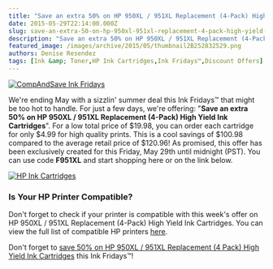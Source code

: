 ```yaml
---
title: "Save an extra 50% on HP 950XL / 951XL Replacement (4-Pack) High Yield Ink Cartridges - Ink Fridays™"
date: 2015-05-29T22:14:00.000Z
slug: save-an-extra-50-on-hp-950xl-951xl-replacement-4-pack-high-yield-ink-cartridges-ink-fridays
description: "Save an extra 50% on HP 950XL / 951XL Replacement (4-Pack) High Yield Ink Cartridges - Ink Fridays™"
featured_image: /images/archive/2015/05/thumbnail2B252832529.png
authors: Denise Resendez
tags: [Ink &amp; Toner,HP Ink Cartridges,Ink Fridays™,Discount Offers]
---
```


[![CompAndSave Ink Fridays ](/blog/images/ink-fridays-50off.png "Ink Fridays - Get 50% Off on HP 950XL / 951 XL Replacement Ink Cartridges")](https://www.compandsave.com/ink-fridays)

We're ending May with a sizzlin' summer deal this Ink Fridays™ that might be too hot to handle. For just a few days, we're offering: "**Save an extra 50% on HP 950XL / 951XL Replacement (4-Pack) High Yield Ink Cartridges**". For a low total price of $19.98, you can order each cartridge for only $4.99 for high quality prints. This is a cool savings of $100.98 compared to the average retail price of $120.96! As promised, this offer has been exclusively created for this Friday, May 29th until midnight (PST). You can use code **F951XL** and start shopping here or on the link below.

[![HP Ink Cartridges ](/blog/images/save-an-extra-50.jpg)](https://www.compandsave.com/ink-fridays)

### 

### 

### Is Your HP Printer Compatible? 

Don't forget to check if your printer is compatible with this week's offer on HP 950XL / 951XL Replacement (4-Pack) High Yield Ink Cartridges. You can view the full list of compatible HP printers [here](https://www.compandsave.com/hp/950xl-951xl-ink-cartridges/950xl-4-combo).

Don't forget to [save 50% on HP 950XL / 951XL Replacement (4 Pack) High Yield Ink Cartridges](https://www.compandsave.com/ink-fridays) this Ink Fridays™!